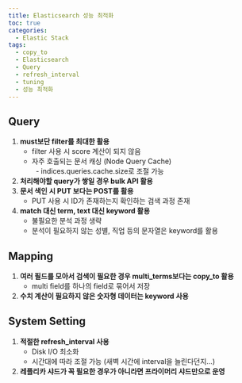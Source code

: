 ```yaml
---
title: Elasticsearch 성능 최적화
toc: true
categories:
  - Elastic Stack
tags:
  - copy_to
  - Elasticsearch
  - Query
  - refresh_interval
  - tuning
  - 성능 최적화
---
```


##  **Query**

1. **must보단 filter를 최대한 활용**
	* filter 사용 시 score 계산이 되지 않음
	* 자주 호출되는 문서 캐싱 (Node Query Cache)   
	  - indices.queries.cache.size로 조절 가능
2. **처리해야할 query가 쌓일 경우 bulk API 활용**
3. **문서 색인 시 PUT 보다는 POST를 활용**
	* PUT 사용 시 ID가 존재하는지 확인하는 검색 과정 존재
4. **match 대신 term, text 대신 keyword 활용**
	* 불필요한 분석 과정 생략
	* 분석이 필요하지 않는 성별, 직업 등의 문자열은 keyword를 활용

## **Mapping**

1. **여러 필드를 모아서 검색이 필요한 경우 multi_terms보다는 copy_to 활용**
	* multi field를 하나의 field로 묶어서 저장
2. **수치 계산이 필요하지 않은 숫자형 데이터는 keyword 사용**

##  **System Setting**

1. **적절한 refresh_interval 사용**
	* Disk I/O 최소화
	* 시간대에 따라 조절 가능 (새벽 시간에 interval을 늘린다던지...)
2. **레플리카 샤드가 꼭 필요한 경우가 아니라면 프라이머리 샤드만으로 운영**
